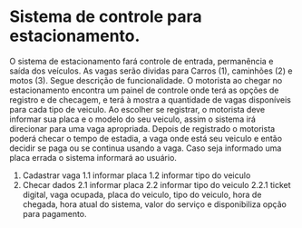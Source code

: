 # Sistema de controle para estacionamento.

O sistema de estacionamento fará controle de entrada, permanência e saída dos veículos. As vagas serão dividas para Carros (1), caminhões (2) e motos (3). Segue descrição de funcionalidade.
O motorista ao chegar no estacionamento encontra um painel de controle onde terá as opções de registro e de checagem, e terá à mostra a quantidade de vagas disponíveis para cada tipo de veiculo.
Ao escolher se registrar, o motorista deve informar sua placa e o modelo do seu veiculo, assim o sistema irá direcionar para uma vaga apropriada. Depois de registrado o motorista poderá checar o tempo de estadia, a vaga onde está seu veiculo e então decidir se paga ou se continua usando a vaga. Caso seja informado uma placa errada o sistema informará ao usuário.
1. Cadastrar vaga 
    1.1 informar placa
    1.2 informar tipo do veiculo
2. Checar dados
    2.1 informar placa
    2.2 informar tipo do veiculo
    2.2.1 ticket digital, 
          vaga ocupada,
          placa do veiculo,
          tipo do veiculo,
          hora de chegada, 
          hora atual do sistema,
          valor do serviço e
          disponibiliza opção para pagamento.

